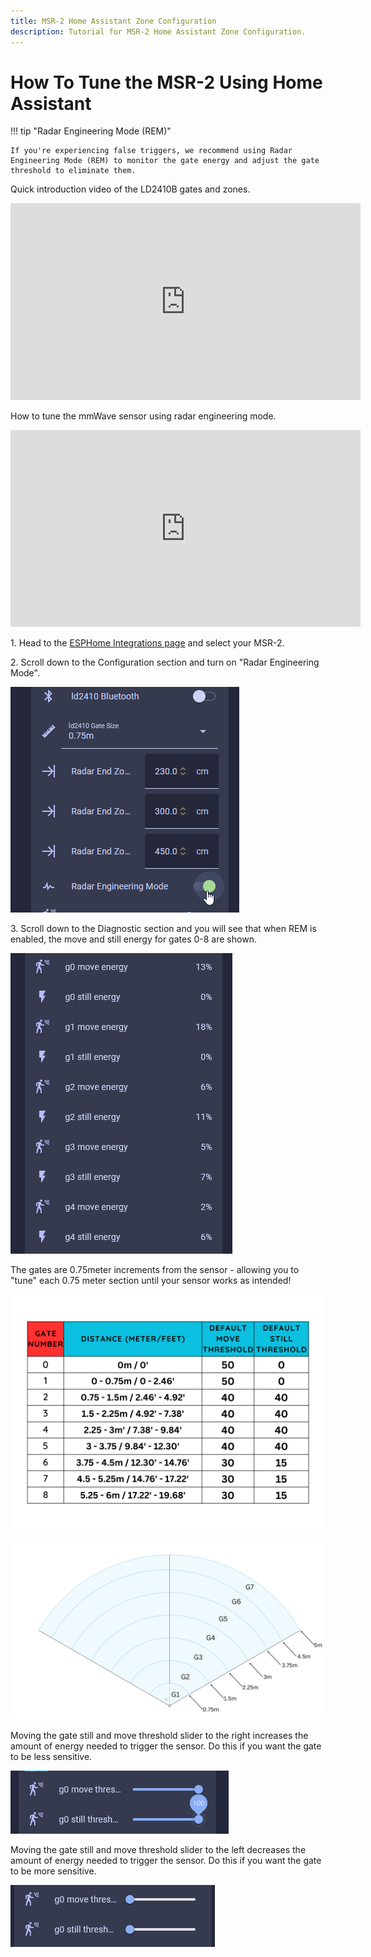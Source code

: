 ```yaml
---
title: MSR-2 Home Assistant Zone Configuration
description: Tutorial for MSR-2 Home Assistant Zone Configuration.
---
```

# How To Tune the MSR-2 Using Home Assistant

!!! tip "Radar Engineering Mode (REM)"

    If you're experiencing false triggers, we recommend using Radar Engineering Mode (REM) to monitor the gate energy and adjust the gate threshold to eliminate them.

Quick introduction video of the LD2410B gates and zones.

<div class="cms-embed">
  <iframe width="560" height="315" src="https://www.youtube.com/embed/6VrTfaFyMPk?si=KI9gcbJB0EgAT3uW" title="YouTube video player" frameborder="0" allow="accelerometer; autoplay; clipboard-write; encrypted-media; gyroscope; picture-in-picture; web-share" referrerpolicy="strict-origin-when-cross-origin" allowfullscreen="">
  </iframe>
</div>

How to tune the mmWave sensor using radar engineering mode.

<div class="cms-embed">
  <iframe width="560" height="315" src="https://www.youtube.com/embed/w_Gq62Edsnc?si=IxNE-pt-3u2FHMzT" title="YouTube video player" frameborder="0" allow="accelerometer; autoplay; clipboard-write; encrypted-media; gyroscope; picture-in-picture; web-share" referrerpolicy="strict-origin-when-cross-origin" allowfullscreen="">
  </iframe>
</div>

1\. Head to the <a href="http://homeassistant.local:8123/config/integrations/integration/esphome" title="Click me to go to the ESPHome integrations page" target="_blank" rel="noreferrer nofollow noopener">ESPHome Integrations page</a> and select your MSR-2.

2\. Scroll down to the Configuration section and turn on "Radar Engineering Mode".

![Configuration.png](../../../assets/msr-2-toggle-on-rem-1.png)

3\. Scroll down to the Diagnostic section and you will see that when REM is enabled, the move and still energy for gates 0-8 are shown.

![Diagnostic.png](../../../assets/msr-2-gate-energies.png)

The gates are 0.75meter increments from the sensor - allowing you to "tune" each 0.75 meter section until your sensor works as intended!

![](../../../assets/msr-2-ld2410-gate-table.png)

![](../../../assets/msr-2-ld2410-gates-visualized.png)

Moving the gate still and move threshold slider to the right increases the amount of energy needed to trigger the sensor. Do this if you want the gate to be less sensitive.

![High Threshold.png](../../../assets/msr-2-gate-high-threshold-example.png)

Moving the gate still and move threshold slider to the left decreases the amount of energy needed to trigger the sensor. Do this if you want the gate to be more sensitive.

![Low Threshold.png](../../../assets/msr-2-gate-low-threshold-example.png)